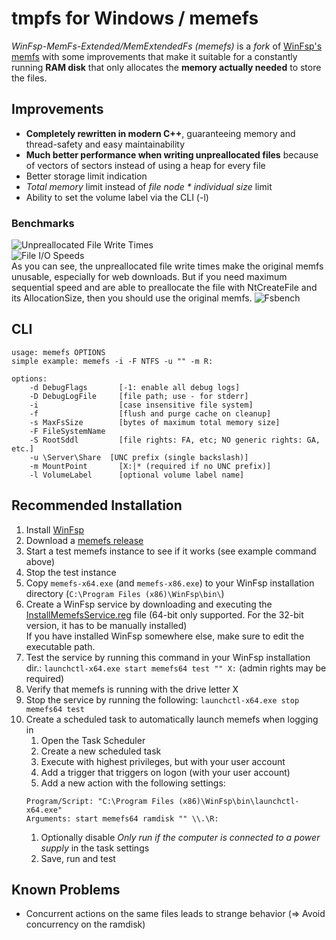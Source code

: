 # tmpfs for Windows / memefs
*WinFsp-MemFs-Extended/MemExtendedFs (memefs)* is a *fork* of [WinFsp's memfs](https://github.com/winfsp/winfsp/tree/master/tst/memfs) with some improvements that make it suitable for a constantly running **RAM disk** that only allocates the **memory actually needed** to store the files.

## Improvements
- **Completely rewritten in modern C++**, guaranteeing memory and thread-safety and easy maintainability
- **Much better performance when writing unpreallocated files** because of vectors of sectors instead of using a heap for every file
- Better storage limit indication
- *Total memory* limit instead of *file node \* individual size* limit
- Ability to set the volume label via the CLI (-l)

### Benchmarks
![Unpreallocated File Write Times](benchmarks/unprealloctimes.avif) \
![File I/O Speeds](benchmarks/filespeeds.avif) \
As you can see, the unpreallocated file write times make the original memfs unusable, especially for web downloads. But if you need maximum sequential speed and are able to preallocate the file with NtCreateFile and its AllocationSize, then you should use the original memfs.
![Fsbench](benchmarks/fsbench.avif)

## CLI
```
usage: memefs OPTIONS
simple example: memefs -i -F NTFS -u "" -m R:

options:
    -d DebugFlags       [-1: enable all debug logs]
    -D DebugLogFile     [file path; use - for stderr]
    -i                  [case insensitive file system]
    -f                  [flush and purge cache on cleanup]
    -s MaxFsSize        [bytes of maximum total memory size]
    -F FileSystemName
    -S RootSddl         [file rights: FA, etc; NO generic rights: GA, etc.]
    -u \Server\Share  [UNC prefix (single backslash)]
    -m MountPoint       [X:|* (required if no UNC prefix)]
    -l VolumeLabel      [optional volume label name]
```

## Recommended Installation
1. Install [WinFsp](https://winfsp.dev/rel/)
1. Download a [memefs release](https://github.com/Ceiridge/WinFsp-MemFs-Extended/releases)
1. Start a test memefs instance to see if it works (see example command above)
1. Stop the test instance
1. Copy `memefs-x64.exe` (and `memefs-x86.exe`) to your WinFsp installation directory (`C:\Program Files (x86)\WinFsp\bin\`)
1. Create a WinFsp service by downloading and executing the [InstallMemefsService.reg](InstallMemefsService.reg) file (64-bit only supported. For the 32-bit version, it has to be manually installed) \
	If you have installed WinFsp somewhere else, make sure to edit the executable path.
1. Test the service by running this command in your WinFsp installation dir.: `launchctl-x64.exe start memefs64 test "" X:` (admin rights may be required)
1. Verify that memefs is running with the drive letter X
1. Stop the service by running the following: `launchctl-x64.exe stop memefs64 test`
1. Create a scheduled task to automatically launch memefs when logging in
	1. Open the Task Scheduler
	1. Create a new scheduled task
	1. Execute with highest privileges, but with your user account
	1. Add a trigger that triggers on logon (with your user account)
	1. Add a new action with the following settings:
	```
	Program/Script: "C:\Program Files (x86)\WinFsp\bin\launchctl-x64.exe"
	Arguments: start memefs64 ramdisk "" \\.\R:
	```
	1. Optionally disable *Only run if the computer is connected to a power supply* in the task settings
	1. Save, run and test

## Known Problems
- Concurrent actions on the same files leads to strange behavior (=> Avoid concurrency on the ramdisk)
